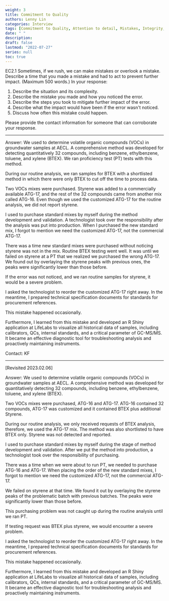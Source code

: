 ```yaml
---
weight: 3
title: Commitment to Quality
authors: Lenny Lin
categories: Interview
tags: [Commitment to Quality, Attention to detail, Mistakes, Integrity, AECL Case]
date: " "
description: 
draft: false
lastmod: "2022-07-27"
series: null
toc: true
---
```



EC2.1 Sometimes, if we rush, we can make mistakes or overlook a mistake.  Describe a time that you made a mistake and had to act to prevent further impact.  (Maximum 500 words.)
In your response:
1) Describe the situation and its complexity.  
2) Describe the mistake you made and how you noticed the error.
3) Describe the steps you took to mitigate further impact of the error.
4) Describe what the impact would have been if the error wasn't noticed.  
5) Discuss how often this mistake could happen.

Please provide the contact information for someone that can corroborate your response.

<!--more-->

---

Answer: We used to determine volatile organic compounds (VOCs) in groundwater samples at AECL.  A comprehensive method was developed for detecting quantitatively 32 compounds, including benzene, ethylbenzene, toluene, and xylene (BTEX).  We ran proficiency test (PT) tests with this method.

During our routine analysis, we ran samples for BTEX with a shortlisted method in which there were only BTEX to cut off the time to process data.  

Two VOCs mixes were purchased.  Styrene was added to a commercially available ATG-17, and the rest of the 32 compounds came from another mix called ATG-16.  Even though we used the customized ATG-17 for the routine analysis, we did not report styrene.  

I used to purchase standard mixes by myself during the method development and validation.  A technologist took over the responsibility after the analysis was put into production.  When I purchased the new standard mix, I forgot to mention we need the customized ATG-17, not the commercial ATG-17.

There was a time new standard mixes were purchased without noticing styrene was not in the mix.  Routine BTEX testing went well.  It was until we failed on styrene at a PT that we realized we purchased the wrong ATG-17.  We found out by overlaying the styrene peaks with previous ones, the peaks were significantly lower than those before.

If the error was not noticed, and we ran routine samples for styrene, it would be a severe problem.

I asked the technologist to reorder the customized ATG-17 right away.  In the meantime, I prepared technical specification documents for standards for procurement references.

This mistake happened occasionally.

Furthermore, I learned from this mistake and developed an R Shiny application at LifeLabs to visualize all historical data of samples, including calibrators, QCs, internal standards, and a critical parameter of GC-MS/MS.  It became an effective diagnostic tool for troubleshooting analysis and proactively maintaining instruments.

Contact: KF


---
[Revisited 2023.02.06]

Answer: We used to determine volatile organic compounds (VOCs) in groundwater samples at AECL.  A comprehensive method was developed for quantitatively detecting 32 compounds, including benzene, ethylbenzene, toluene, and xylene (BTEX).  

Two VOCs mixes were purchased, ATG-16 and ATG-17.  ATG-16 contained 32 compounds, ATG-17 was customized and it contained BTEX plus additional Styrene.  

During our routine analysis, we only received requests of BTEX analysis, therefore, we used the ATG-17 mix.  The method was also shortlisted to have BTEX only.  Styrene was not detected and reported.  

I used to purchase standard mixes by myself during the stage of method development and validation.  After we put the method into production, a technologist took over the responsibility of purchasing.  

There was a time when we were about to run PT, we needed to purchase ATG-16 and ATG-17.  When placing the order of the new standard mixes, I forgot to mention we need the customized ATG-17, not the commercial ATG-17.

We failed on styrene at that time. We found it out by overlaying the styrene peaks of the problematic batch with previous batches. The peaks were significantly lower than those before.

This purchasing problem was not caught up during the routine analysis until we ran PT.  

If testing request was BTEX plus styrene, we would encounter a severe problem.

I asked the technologist to reorder the customized ATG-17 right away.  In the meantime, I prepared technical specification documents for standards for procurement references.

This mistake happened occasionally.

Furthermore, I learned from this mistake and developed an R Shiny application at LifeLabs to visualize all historical data of samples, including calibrators, QCs, internal standards, and a critical parameter of GC-MS/MS.  It became an effective diagnostic tool for troubleshooting analysis and proactively maintaining instruments.


